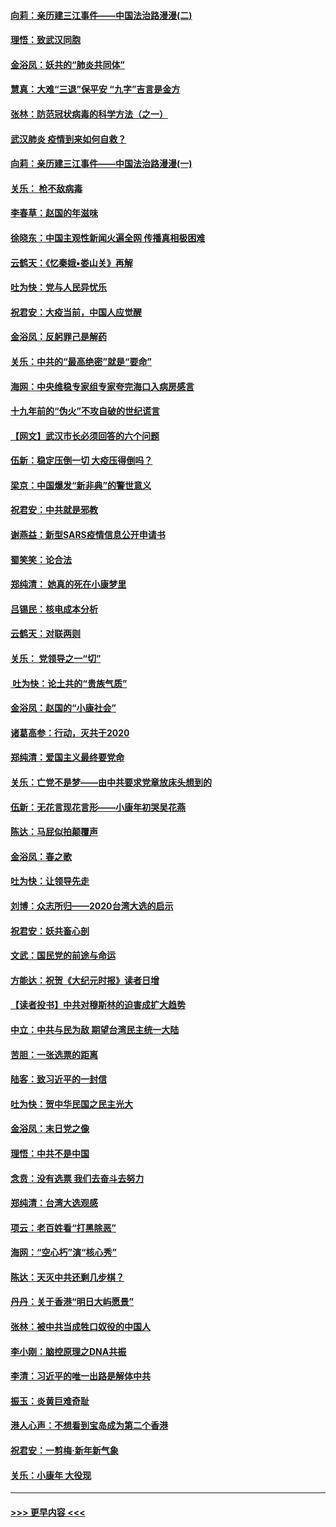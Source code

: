 #### [向莉：亲历建三江事件——中国法治路漫漫(二)](../pages/nsc993/n11829102.md?t=01301801) 
#### [理悟：致武汉同胞](../pages/nsc993/n11831522.md?t=01301801) 
#### [金浴凤：妖共的“肺炎共同体”](../pages/nsc993/n11829448.md?t=01301801) 
#### [慧真：大难“三退”保平安 “九字”吉言是金方](../pages/nsc993/n11829501.md?t=01301801) 
#### [张林：防范冠状病毒的科学方法（之一）](../pages/nsc993/n11828618.md?t=01301801) 
#### [武汉肺炎 疫情到来如何自救？](../pages/nsc993/n11827632.md?t=01301801) 
#### [向莉：亲历建三江事件——中国法治路漫漫(一)](../pages/nsc993/n11827190.md?t=01301801) 
#### [关乐： 枪不敌病毒](../pages/nsc993/n11826746.md?t=01301801) 
#### [李春草：赵国的年滋味](../pages/nsc993/n11826321.md?t=01301801) 
#### [徐晓东：中国主观性新闻火遍全网 传播真相极困难](../pages/nsc993/n11826508.md?t=01301801) 
#### [云鹤天：《忆秦娥▪娄山关》再解](../pages/nsc993/n11824682.md?t=01301801) 
#### [吐为快：党与人民异忧乐](../pages/nsc993/n11824660.md?t=01301801) 
#### [祝君安：大疫当前，中国人应觉醒](../pages/nsc993/n11821946.md?t=01301801) 
#### [金浴凤：反躬罪己是解药](../pages/nsc993/n11820280.md?t=01301801) 
#### [关乐：中共的“最高绝密”就是“要命”](../pages/nsc993/n11816946.md?t=01301801) 
#### [海网：中央维稳专家组专家夸完海口入病房感言](../pages/nsc993/n11815138.md?t=01301801) 
#### [十九年前的“伪火”不攻自破的世纪谎言](../pages/nsc993/n11813238.md?t=01301801) 
#### [【网文】武汉市长必须回答的六个问题](../pages/nsc993/n11813848.md?t=01301801) 
#### [伍新：稳定压倒一切 大疫压得倒吗？](../pages/nsc993/n11812634.md?t=01301801) 
#### [梁京：中国爆发“新非典”的警世意义](../pages/nsc993/n11812554.md?t=01301801) 
#### [祝君安：中共就是邪教](../pages/nsc993/n11812431.md?t=01301801) 
#### [谢燕益：新型SARS疫情信息公开申请书](../pages/nsc993/n11808840.md?t=01301801) 
#### [蜀笑笑：论合法](../pages/nsc993/n11808064.md?t=01301801) 
#### [郑纯清： 她真的死在小康梦里](../pages/nsc993/n11806623.md?t=01301801) 
#### [吕锡民：核电成本分析](../pages/nsc993/n11806284.md?t=01301801) 
#### [云鹤天：对联两则](../pages/nsc993/n11805957.md?t=01301801) 
#### [关乐： 党领导之一“切”](../pages/nsc993/n11804505.md?t=01301801) 
#### [ 吐为快：论土共的“贵族气质”](../pages/nsc993/n11804490.md?t=01301801) 
#### [金浴凤：赵国的“小康社会”](../pages/nsc993/n11804452.md?t=01301801) 
#### [诸葛高参：行动，灭共于2020](../pages/nsc993/n11804120.md?t=01301801) 
#### [郑纯清：爱国主义最终要党命](../pages/nsc993/n11802197.md?t=01301801) 
#### [关乐：亡党不是梦——由中共要求党章放床头想到的](../pages/nsc993/n11802156.md?t=01301801) 
#### [伍新：无花言现花言形——小康年初哭吴花燕](../pages/nsc993/n11800044.md?t=01301801) 
#### [陈达：马屁似拍颠覆声](../pages/nsc993/n11800010.md?t=01301801) 
#### [金浴凤：春之歌](../pages/nsc993/n11797687.md?t=01301801) 
#### [吐为快：让领导先走](../pages/nsc993/n11797512.md?t=01301801) 
#### [刘博：众志所归——2020台湾大选的启示](../pages/nsc993/n11796878.md?t=01301801) 
#### [祝君安：妖共畜心剖](../pages/nsc993/n11794273.md?t=01301801) 
#### [文武：国民党的前途与命运](../pages/nsc993/n11794198.md?t=01301801) 
#### [方能达：祝贺《大纪元时报》读者日增](../pages/nsc993/n11793807.md?t=01301801) 
#### [【读者投书】中共对穆斯林的迫害成扩大趋势](../pages/nsc993/n11791371.md?t=01301801) 
#### [中立：中共与民为敌 期望台湾民主统一大陆](../pages/nsc993/n11790392.md?t=01301801) 
#### [苦胆：一张选票的距离](../pages/nsc993/n11788914.md?t=01301801) 
#### [陆客：致习近平的一封信](../pages/nsc993/n11788867.md?t=01301801) 
#### [吐为快：贺中华民国之民主光大](../pages/nsc993/n11788618.md?t=01301801) 
#### [金浴凤：末日党之像](../pages/nsc993/n11787475.md?t=01301801) 
#### [理悟：中共不是中国](../pages/nsc993/n11787463.md?t=01301801) 
#### [念贲：没有选票  我们去奋斗去努力](../pages/nsc993/n11787398.md?t=01301801) 
#### [郑纯清：台湾大选观感](../pages/nsc993/n11786210.md?t=01301801) 
#### [项云：老百姓看“打黑除恶”](../pages/nsc993/n11785398.md?t=01301801) 
#### [海网：“空心朽”演“核心秀”](../pages/nsc993/n11783874.md?t=01301801) 
#### [陈达：天灭中共还剩几步棋？](../pages/nsc993/n11783719.md?t=01301801) 
#### [丹丹：关于香港“明日大屿愿景”](../pages/nsc993/n11783273.md?t=01301801) 
#### [张林：被中共当成牲口奴役的中国人](../pages/nsc993/n11782397.md?t=01301801) 
#### [李小刚：脑控原理之DNA共振](../pages/nsc993/n11780962.md?t=01301801) 
#### [李清：习近平的唯一出路是解体中共](../pages/nsc993/n11780866.md?t=01301801) 
#### [振玉：炎黄巨难奇耻](../pages/nsc993/n11779632.md?t=01301801) 
#### [港人心声：不想看到宝岛成为第二个香港](../pages/nsc993/n11778817.md?t=01301801) 
#### [祝君安：一剪梅‧新年新气象](../pages/nsc993/n11776340.md?t=01301801) 
#### [关乐：小康年 大役现](../pages/nsc993/n11774213.md?t=01301801) 

----
#### [ >>> 更早内容 <<< ](../indexes/nsc993-earlier.md)
